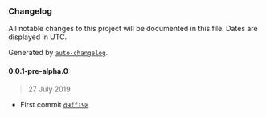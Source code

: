 ### Changelog

All notable changes to this project will be documented in this file. Dates are displayed in UTC.

Generated by [`auto-changelog`](https://github.com/CookPete/auto-changelog).

#### 0.0.1-pre-alpha.0

> 27 July 2019

- First commit [`d9ff198`](https://github.com/nosachamos/ters/commit/d9ff1986c582f4081f9468e0f216531759f24b8f)
